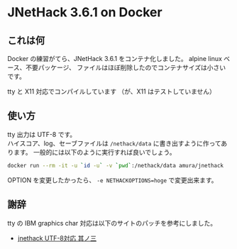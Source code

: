 # JNetHack 3.6.1 on Docker

## これは何

Docker の練習がてら、JNetHack 3.6.1 をコンテナ化しました。
alpine linux ベース、不要パッケージ、
ファイルはほぼ削除したのでコンテナサイズは小さいです。

tty と X11 対応でコンパイルしています
（が、X11 はテストしていません）

## 使い方

tty 出力は UTF-8 です。  
ハイスコア、log、セーブファイルは `/nethack/data`
に書き出すように作ってあります。
一般的には以下のように実行すれば良いでしょう。

``` sh
docker run --rm -it -u `id -u` -v `pwd`:/nethack/data amura/jnethack
```

OPTION を変更したかったら、 `-e NETHACKOPTIONS=hoge` で変更出来ます。

## 謝辞

tty の IBM graphics char 対応は以下のサイトのパッチを参考にしました。

* [jnethack UTF-8対応 其ノ三](http://elbereth.seesaa.net/article/242387348.html)
